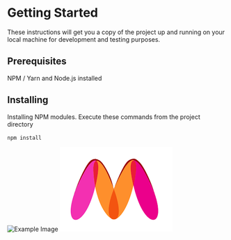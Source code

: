 # Getting Started

These instructions will get you a copy of the project up and running on your local machine for development and testing purposes.

## Prerequisites

NPM / Yarn and Node.js installed

## Installing

Installing NPM modules. Execute these commands from the project directory
   ```
npm install
```
   

![Example Image](assests/mlogo.png)
![Image Alt Text](src/assets/mlogo.png)
